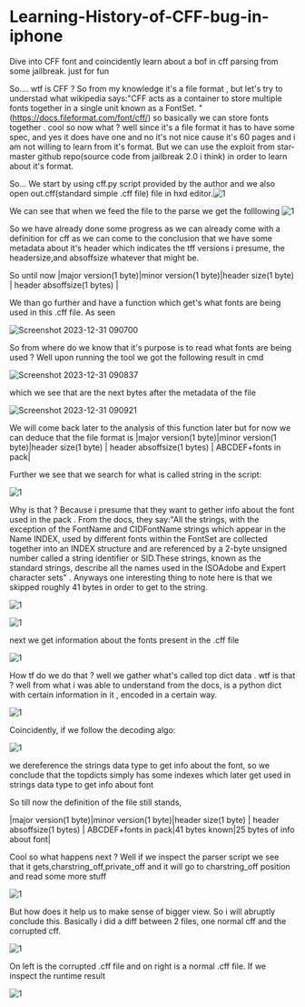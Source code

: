 # Learning-History-of-CFF-bug-in-iphone
Dive into CFF font and coincidently learn about a bof in cff parsing from some jailbreak. just for fun


So.... wtf is CFF ? So from my knowledge it's a file format , but let's try to understad what wikipedia says:"CFF acts as a container to store multiple fonts together in a single unit known as a FontSet. "(https://docs.fileformat.com/font/cff/) so basically we can store fonts together . cool so now what ? well since it's a file format it has to have some spec, and yes it does have one and no it's not nice cause it's 60 pages and i am not willing to learn from it's format. But we can use the exploit from star-master github repo(source code from jailbreak 2.0 i think) in order to learn about it's format.

So... We start by using cff.py script provided by the author and we also open out.cff(standard simple .cff file) file in hxd editor.![1](https://github.com/SpiralBL0CK/Learning-History-of-CFF-bug-in-iphone/assets/25670930/713e5655-1f55-4280-a439-e53a5de09d64) 

We can see that when we feed the file to the parse we get the folllowing
![1](https://github.com/SpiralBL0CK/Learning-History-of-CFF-bug-in-iphone/assets/25670930/29521729-462b-42a5-9ba9-f07381011c04)

So we have already done some progress as we can already come with a definition for cff as we can come to the conclusion that we have some metadata about it's header which indicates the tff versions i presume, the headersize,and absoffsize whatever that might be.

So until now 
|major version(1 byte)|minor version(1 byte)|header size(1 byte) | header absoffsize(1 bytes) |

We than go further and have a function which get's what fonts are being used in this .cff file. As seen

![Screenshot 2023-12-31 090700](https://github.com/SpiralBL0CK/Learning-History-of-CFF-bug-in-iphone/assets/25670930/7a30480c-f4c5-4b6c-8d77-d125a1fa6155)

So from where do we know that it's purpose is to read what fonts are being used ? Well upon running the tool we got the following result in cmd

![Screenshot 2023-12-31 090837](https://github.com/SpiralBL0CK/Learning-History-of-CFF-bug-in-iphone/assets/25670930/b18f2ba8-f87e-4705-8886-3b6d6ebde683)

which we see that are the next bytes after the metadata of the file

![Screenshot 2023-12-31 090921](https://github.com/SpiralBL0CK/Learning-History-of-CFF-bug-in-iphone/assets/25670930/a162524f-79d0-4160-8b4c-f38870d56248)

We will come back later to the analysis of this function later but for now we can deduce that the file format is
|major version(1 byte)|minor version(1 byte)|header size(1 byte) | header absoffsize(1 bytes) | ABCDEF+fonts in pack|

Further we see that we search for what is called string in the script:

![1](https://github.com/SpiralBL0CK/Learning-History-of-CFF-bug-in-iphone/assets/25670930/469a7826-f09d-40e0-9dc5-c72e3b7ebb79)

Why is that ? Because i presume that they want to gether info about the font used in the pack . From the docs, they say:"All the strings, with the exception of the FontName and CIDFontName strings which appear in the Name INDEX, used by different fonts within the FontSet are collected together into an INDEX structure and are referenced by a 2-byte unsigned number called a string identifier or SID.These strings, known as the standard strings, describe all the names used in the ISOAdobe and Expert character sets" . Anyways one interesting thing to note here is that we skipped roughly 41 bytes in order to get to the string.

![1](https://github.com/SpiralBL0CK/Learning-History-of-CFF-bug-in-iphone/assets/25670930/79b606ab-c340-44c7-aae6-e504ed205af3)

![1](https://github.com/SpiralBL0CK/Learning-History-of-CFF-bug-in-iphone/assets/25670930/6833be3b-a1ed-415a-ba4c-4fea1b28808b)

next we get information about the fonts present in the .cff file

![1](https://github.com/SpiralBL0CK/Learning-History-of-CFF-bug-in-iphone/assets/25670930/14f720e7-a8cb-4e6a-8d31-344b950997e3) 

How tf do we do that ? well we gather what's called top dict data . wtf is that ? well from what i was able to understand from the docs, is a python dict with certain information in it , encoded in a certain way.

![1](https://github.com/SpiralBL0CK/Learning-History-of-CFF-bug-in-iphone/assets/25670930/46814a81-f56f-42fc-a8e6-492380d588fb)

Coincidently, if we follow the decoding algo:

![1](https://github.com/SpiralBL0CK/Learning-History-of-CFF-bug-in-iphone/assets/25670930/ce1dba7c-3d0a-4c2d-8108-618db8f47bbb)

we dereference the strings data type to get info about the font, so we conclude that the topdicts simply has some indexes which later get used in strings data type to get info about font

So till now the definition of the file still stands,

|major version(1 byte)|minor version(1 byte)|header size(1 byte) | header absoffsize(1 bytes) | ABCDEF+fonts in pack|41 bytes known|25 bytes of info about font|

Cool so what happens next ?
Well if we inspect the parser script we see that it gets,charstring_off,private_off and it will go to charstring_off position and read some more stuff

![1](https://github.com/SpiralBL0CK/Learning-History-of-CFF-bug-in-iphone/assets/25670930/6c2f6659-b166-4ba8-ba14-89c94fd48a09)

But how does it help us to make sense of bigger view. So i will abruptly conclude this. Basically i did a diff between 2 files, one normal cff and the corrupted cff.

![1](https://github.com/SpiralBL0CK/Learning-History-of-CFF-bug-in-iphone/assets/25670930/9eab7c93-6b51-4db6-acd7-4f23306ce5f3)

On left is the corrupted .cff file and on right is a normal .cff file. If we inspect the runtime result

![1](https://github.com/SpiralBL0CK/Learning-History-of-CFF-bug-in-iphone/assets/25670930/c3ee9848-c69d-46e2-8e47-15ad633a498c)

